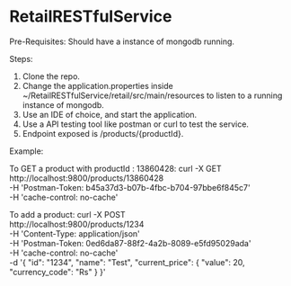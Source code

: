 # RetailRESTfulService

Pre-Requisites:
Should have a instance of mongodb running.

Steps:
1. Clone the repo.
2. Change the application.properties inside ~/RetailRESTfulService/retail/src/main/resources to listen to a running instance of mongodb.
3. Use an IDE of choice, and start the application.
4. Use a API testing tool like postman or curl to test the service.
5. Endpoint exposed is /products/{productId}.

Example:

To GET a product with productId : 13860428:
curl -X GET \
  http://localhost:9800/products/13860428 \
  -H 'Postman-Token: b45a37d3-b07b-4fbc-b704-97bbe6f845c7' \
  -H 'cache-control: no-cache'

To add a product:
curl -X POST \
  http://localhost:9800/products/1234 \
  -H 'Content-Type: application/json' \
  -H 'Postman-Token: 0ed6da87-88f2-4a2b-8089-e5fd95029ada' \
  -H 'cache-control: no-cache' \
  -d '{
	"id": "1234",
	"name": "Test",
	"current_price": {
		"value": 20,
		"currency_code": "Rs"
	}
}'

